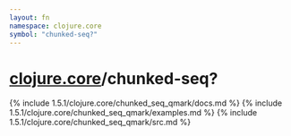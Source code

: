```yaml
---
layout: fn
namespace: clojure.core
symbol: "chunked-seq?"
---
```


# [clojure.core](../)/chunked-seq?

{% include 1.5.1/clojure.core/chunked_seq_qmark/docs.md %}
{% include 1.5.1/clojure.core/chunked_seq_qmark/examples.md %}
{% include 1.5.1/clojure.core/chunked_seq_qmark/src.md %}

